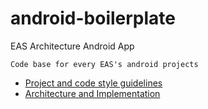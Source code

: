 # android-boilerplate
EAS Architecture Android App

```
Code base for every EAS's android projects
```

* [Project and code style guidelines](project_and_code_guidelines.md)
* [Architecture and Implementation](android_architecture.md)